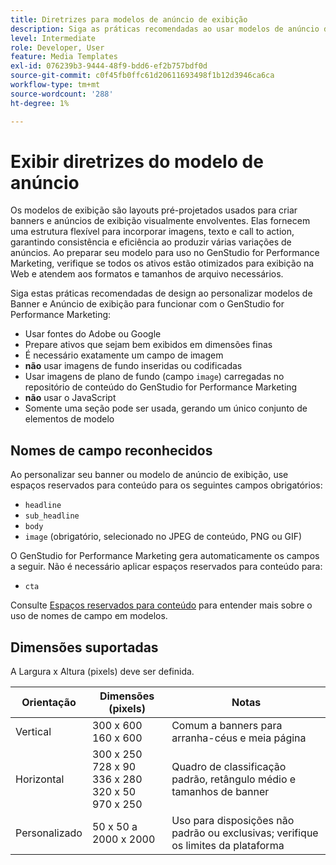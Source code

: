 ```yaml
---
title: Diretrizes para modelos de anúncio de exibição
description: Siga as práticas recomendadas ao usar modelos de anúncio de exibição e banner com o Adobe GenStudio for Performance Marketing.
level: Intermediate
role: Developer, User
feature: Media Templates
exl-id: 076239b3-9444-48f9-bdd6-ef2b757bdf0d
source-git-commit: c0f45fb0ffc61d20611693498f1b12d3946ca6ca
workflow-type: tm+mt
source-wordcount: '288'
ht-degree: 1%

---
```


# Exibir diretrizes do modelo de anúncio

Os modelos de exibição são layouts pré-projetados usados para criar banners e anúncios de exibição visualmente envolventes. Elas fornecem uma estrutura flexível para incorporar imagens, texto e call to action, garantindo consistência e eficiência ao produzir várias variações de anúncios. Ao preparar seu modelo para uso no GenStudio for Performance Marketing, verifique se todos os ativos estão otimizados para exibição na Web e atendem aos formatos e tamanhos de arquivo necessários.

Siga estas práticas recomendadas de design ao personalizar modelos de Banner e Anúncio de exibição para funcionar com o GenStudio for Performance Marketing:

- Usar fontes do Adobe ou Google
- Prepare ativos que sejam bem exibidos em dimensões finas
- É necessário exatamente um campo de imagem
- **não** usar imagens de fundo inseridas ou codificadas
- Usar imagens de plano de fundo (campo `image`) carregadas no repositório de conteúdo do GenStudio for Performance Marketing
- **não** usar o JavaScript
- Somente uma seção pode ser usada, gerando um único conjunto de elementos de modelo

## Nomes de campo reconhecidos

Ao personalizar seu banner ou modelo de anúncio de exibição, use espaços reservados para conteúdo para os seguintes campos obrigatórios:

- `headline`
- `sub_headline`
- `body`
- `image` (obrigatório, selecionado no JPEG de conteúdo, PNG ou GIF)

O GenStudio for Performance Marketing gera automaticamente os campos a seguir. Não é necessário aplicar espaços reservados para conteúdo para:

- `cta`

Consulte [Espaços reservados para conteúdo](/help/user-guide/content/customize-template.md#content-placeholders) para entender mais sobre o uso de nomes de campo em modelos.

## Dimensões suportadas

A Largura x Altura (pixels) deve ser definida.

| Orientação | Dimensões (pixels) | Notas |
|--------------|-------------------------------------------------------------|------------------------------------------------------------------|
| Vertical | 300 x 600<br>160 x 600 | Comum a banners para arranha-céus e meia página |
| Horizontal | 300 x 250<br>728 x 90<br>336 x 280<br>320 x 50<br>970 x 250 | Quadro de classificação padrão, retângulo médio e tamanhos de banner |
| Personalizado | 50 x 50 a 2000 x 2000 | Uso para disposições não padrão ou exclusivas; verifique os limites da plataforma |

<!-- Potentially add an example

## Template example

+++Example: Display ad template

+++

-->
